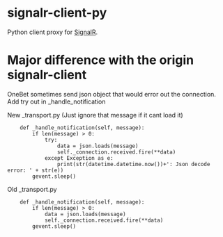 # signalr-client-py

Python client proxy for [SignalR](http://signalr.net/).

# Major difference with the origin signalr-client

OneBet sometimes send json object that would error out the connection. Add try out in _handle_notification


New _transport.py (Just ignore that message if it cant load it)
```
    def _handle_notification(self, message):
        if len(message) > 0:
            try:
                data = json.loads(message)
                self._connection.received.fire(**data)
            except Exception as e:
                print(str(datetime.datetime.now())+': Json decode error: ' + str(e))
        gevent.sleep()
```

Old _transport.py
```
    def _handle_notification(self, message):
        if len(message) > 0:
            data = json.loads(message)
            self._connection.received.fire(**data)
        gevent.sleep()

```
